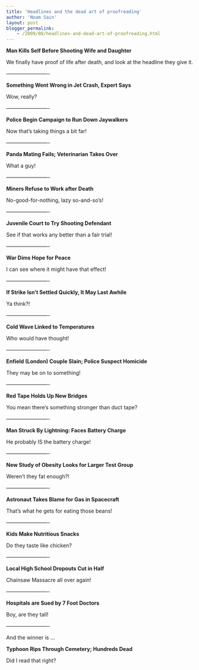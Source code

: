 ```yaml
---
title: 'Headlines and the dead art of proofreading'
author: 'Noam Sain'
layout: post
blogger_permalink:
    - /2009/08/headlines-and-dead-art-of-proofreading.html
---
```


**Man Kills Self Before Shooting Wife and Daughter**

We finally have proof of life after death, and look at the headline they give it.

————————-

**Something Went Wrong in Jet Crash, Expert Says**

Wow, really?

————————-

**Police Begin Campaign to Run Down Jaywalkers**

Now that’s taking things a bit far!

————————-

**Panda Mating Fails; Veterinarian Takes Over**

What a guy!

————————-

**Miners Refuse to Work after Death**

No-good-for-nothing, lazy so-and-so’s!

————————-

**Juvenile Court to Try Shooting Defendant**

See if that works any better than a fair trial!

————————-

**War Dims Hope for Peace**

I can see where it might have that effect!

————————-

**If Strike Isn’t Settled Quickly, It May Last Awhile**

Ya think?!

————————-

**Cold Wave Linked to Temperatures**

Who would have thought!

————————-

**Enfield (London) Couple Slain; Police Suspect Homicide**

They may be on to something!

————————-

**Red Tape Holds Up New Bridges**

You mean there’s something stronger than duct tape?

————————-

**Man Struck By Lightning: Faces Battery Charge**

He probably IS the battery charge!

————————-

**New Study of Obesity Looks for Larger Test Group**

Weren’t they fat enough?!

————————-

**Astronaut Takes Blame for Gas in Spacecraft**

That’s what he gets for eating those beans!

————————-

**Kids Make Nutritious Snacks**

Do they taste like chicken?

————————-

**Local High School Dropouts Cut in Half**

Chainsaw Massacre all over again!

————————-

**Hospitals are Sued by 7 Foot Doctors**

Boy, are they tall!

————————-

And the winner is …

**Typhoon Rips Through Cemetery; Hundreds Dead**

Did I read that right?